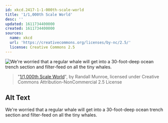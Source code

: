 ```yaml
---
id: xkcd.2417-1-1-000th-scale-world
title: '1/1,000th Scale World'
desc: ''
updated: 1611734400000
created: 1611734400000
sources:
  name: xkcd
  url: 'https://creativecommons.org/licenses/by-nc/2.5/'
  license: Creative Commons 2.5
---
```

![We're worried that a regular whale will get into a 30-foot-deep ocean trench section and filter-feed on all the tiny whales.](https://imgs.xkcd.com/comics/1_1000th_scale_world.png)
> "[1/1,000th Scale World](https://xkcd.com/2417/)", by Randall Munroe, licensed under Creative Commons Attribution-NonCommercial 2.5 License

## Alt Text
We're worried that a regular whale will get into a 30-foot-deep ocean trench section and filter-feed on all the tiny whales.
